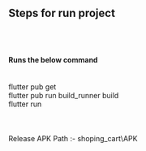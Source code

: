 <h2>Steps for run project</h2><br><br>
<h4> Runs the below command</h4>
<br>flutter pub get
<br>flutter pub run build_runner build
<br>flutter run
<br><br><br><br>
 Release APK Path :- shoping_cart\APK
